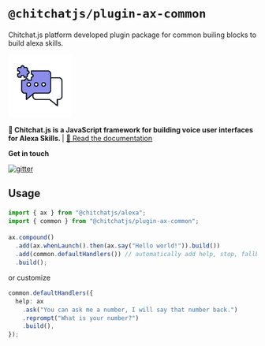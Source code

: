 # `@chitchatjs/plugin-ax-common`

Chitchat.js platform developed plugin package for common builing blocks to build alexa skills.

![](./images/logo/logo-128x128.png)

<strong>🤖 Chitchat.js is a JavaScript framework for building voice user interfaces for Alexa Skills. </strong> | <a href="https://chitchat.js.org">📄 Read the documentation </a>

**Get in touch**

[![gitter](https://badges.gitter.im/chitchat-js/community.png)](https://gitter.im/chitchat-js/community)

## Usage

```ts
import { ax } from "@chitchatjs/alexa";
import { common } from "@chitchatjs/plugin-ax-common";

ax.compound()
  .add(ax.whenLaunch().then(ax.say("Hello world!")).build())
  .add(common.defaultHandlers()) // automatically add help, stop, fallback handlers
  .build();
```

or customize

```ts
common.defaultHandlers({
  help: ax
    .ask("You can ask me a number, I will say that number back.")
    .reprompt("What is your number?")
    .build(),
});
```
